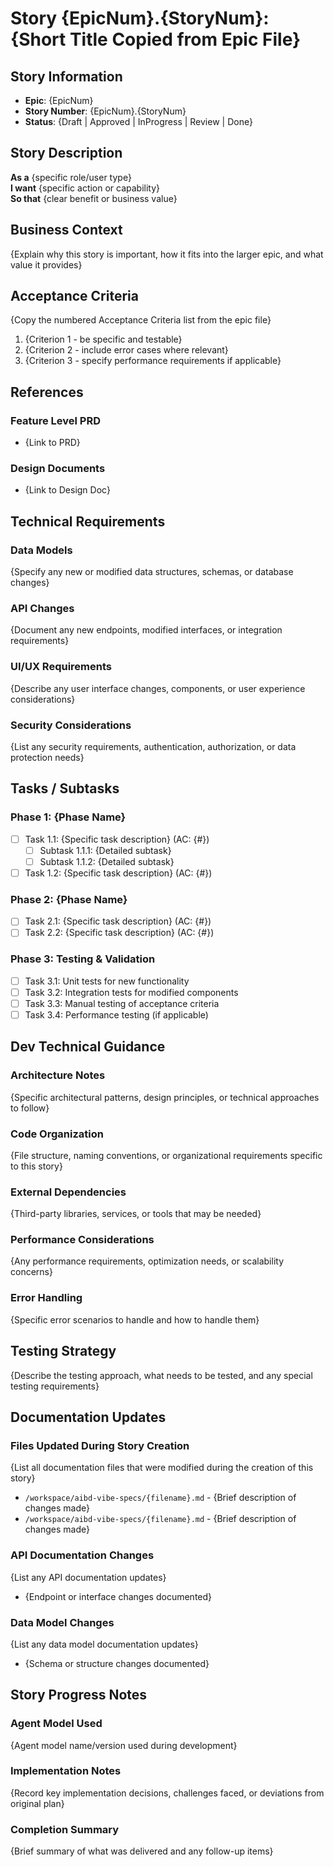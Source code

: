 # Story {EpicNum}.{StoryNum}: {Short Title Copied from Epic File}

## Story Information

- **Epic**: {EpicNum}
- **Story Number**: {EpicNum}.{StoryNum}
- **Status**: {Draft | Approved | InProgress | Review | Done}

## Story Description

**As a** {specific role/user type}  
**I want** {specific action or capability}  
**So that** {clear benefit or business value}

## Business Context

{Explain why this story is important, how it fits into the larger epic, and what value it provides}

## Acceptance Criteria

{Copy the numbered Acceptance Criteria list from the epic file}

1. {Criterion 1 - be specific and testable}
2. {Criterion 2 - include error cases where relevant}
3. {Criterion 3 - specify performance requirements if applicable}

## References

### Feature Level PRD

- {Link to PRD}

### Design Documents

- {Link to Design Doc}

## Technical Requirements

### Data Models

{Specify any new or modified data structures, schemas, or database changes}

### API Changes

{Document any new endpoints, modified interfaces, or integration requirements}

### UI/UX Requirements

{Describe any user interface changes, components, or user experience considerations}

### Security Considerations

{List any security requirements, authentication, authorization, or data protection needs}

## Tasks / Subtasks

### Phase 1: {Phase Name}

- [ ] Task 1.1: {Specific task description} (AC: {#})
  - [ ] Subtask 1.1.1: {Detailed subtask}
  - [ ] Subtask 1.1.2: {Detailed subtask}
- [ ] Task 1.2: {Specific task description} (AC: {#})

### Phase 2: {Phase Name}

- [ ] Task 2.1: {Specific task description} (AC: {#})
- [ ] Task 2.2: {Specific task description} (AC: {#})

### Phase 3: Testing & Validation

- [ ] Task 3.1: Unit tests for new functionality
- [ ] Task 3.2: Integration tests for modified components
- [ ] Task 3.3: Manual testing of acceptance criteria
- [ ] Task 3.4: Performance testing (if applicable)

## Dev Technical Guidance

### Architecture Notes

{Specific architectural patterns, design principles, or technical approaches to follow}

### Code Organization

{File structure, naming conventions, or organizational requirements specific to this story}

### External Dependencies

{Third-party libraries, services, or tools that may be needed}

### Performance Considerations

{Any performance requirements, optimization needs, or scalability concerns}

### Error Handling

{Specific error scenarios to handle and how to handle them}

## Testing Strategy

{Describe the testing approach, what needs to be tested, and any special testing requirements}

## Documentation Updates

### Files Updated During Story Creation

{List all documentation files that were modified during the creation of this story}

- `/workspace/aibd-vibe-specs/{filename}.md` - {Brief description of changes made}
- `/workspace/aibd-vibe-specs/{filename}.md` - {Brief description of changes made}

### API Documentation Changes

{List any API documentation updates}

- {Endpoint or interface changes documented}

### Data Model Changes

{List any data model documentation updates}

- {Schema or structure changes documented}

## Story Progress Notes

### Agent Model Used

{Agent model name/version used during development}

### Implementation Notes

{Record key implementation decisions, challenges faced, or deviations from original plan}

### Completion Summary

{Brief summary of what was delivered and any follow-up items}
